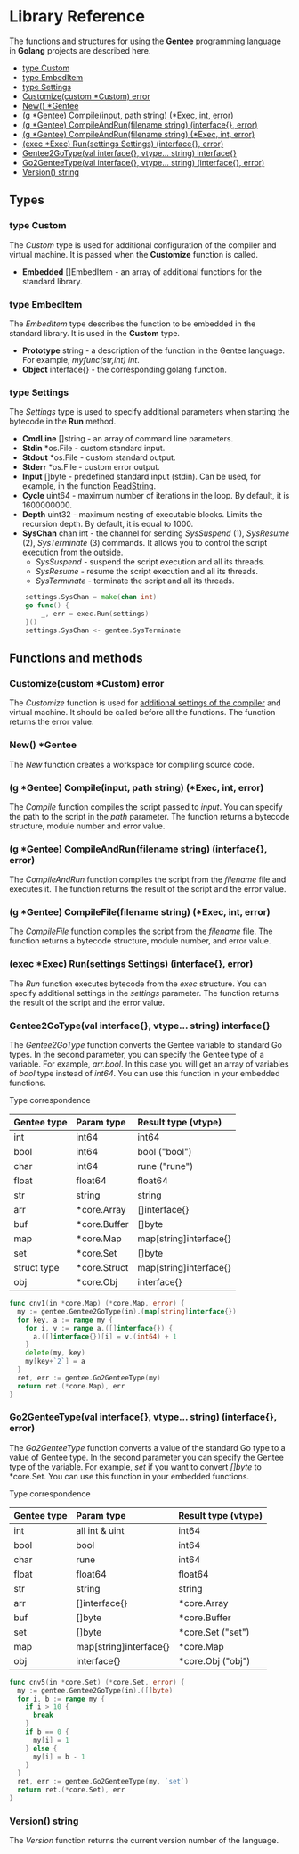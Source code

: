 # Library Reference

The functions and structures for using the **Gentee** programming language in **Golang** projects are described here.

* [type Custom](reference.md#type-custom)
* [type EmbedItem](reference.md#type-embed-item)
* [type Settings](reference.md#type-settings)
* [Customize\(custom \*Custom\) error](reference.md#customize-custom-custom-error)
* [New\(\) \*Gentee](reference.md#new-gentee)
* [\(g \*Gentee\) Compile\(input, path string\) \(\*Exec, int, error\)](reference.md#g-gentee-compile-input-path-string-exec-int-error)
* [\(g \*Gentee\) CompileAndRun\(filename string\) \(interface{}, error\)](reference.md#g-gentee-compileandrun-filename-string-interface-error)
* [\(g \*Gentee\) CompileAndRun\(filename string\) \(\*Exec, int, error\)](reference.md#g-gentee-compilefile-filename-string-exec-int-error)
* [\(exec \*Exec\) Run\(settings Settings\) \(interface{}, error\)](reference.md#exec-exec-run-settings-settings-interface-error)
* [Gentee2GoType\(val interface{}, vtype... string\) interface{}](reference.md#gentee-2-gotype-val-interface-vtype-string-interface)
* [Go2GenteeType\(val interface{}, vtype... string\) \(interface{}, error\)](reference.md#go-2-genteetype-val-interface-vtype-string-interface-error)
* [Version\(\) string](reference.md#version-string)

## Types

### type Custom

The _Custom_ type is used for additional configuration of the compiler and virtual machine. It is passed when the **Customize** function is called.

* **Embedded** \[\]EmbedItem - an array of additional functions for the standard library.

### type EmbedItem


The _EmbedItem_ type describes the function to be embedded in the standard library. It is used in the **Custom** type.

* **Prototype** string - a description of the function in the Gentee language. For example, _myfunc\(str,int\) int_.
* **Object** interface{} - the corresponding golang function.

### type Settings

The _Settings_ type is used to specify additional parameters when starting the bytecode in the **Run** method.

* **CmdLine** \[\]string -  an array of command line parameters.
* **Stdin** \*os.File - custom standard input.
* **Stdout** \*os.File - custom standard output.
* **Stderr** \*os.File - custom error output.
* **Input** \[\]byte - predefined standard input (stdin). Can be used, for example, in the function [ReadString](/stdlib/console.md#readstring-string-text-str).
* **Cycle** uint64 - maximum number of iterations in the loop. By default, it is 1600000000.
* **Depth** uint32 - maximum nesting of executable blocks. Limits the recursion depth. By default, it is equal to 1000.
* **SysChan** chan int - the channel for sending *SysSuspend* (1), *SysResume* (2), *SysTerminate* (3) commands. It allows you to control the script execution from the outside.
  * *SysSuspend* - suspend the script execution and all its threads.
  * *SysResume* - resume the script execution and all its threads.
  * *SysTerminate* - terminate the script and all its threads.

``` go
    settings.SysChan = make(chan int)
    go func() {
        _, err = exec.Run(settings)
    }()
    settings.SysChan <- gentee.SysTerminate
```

## Functions and methods

### Customize\(custom \*Custom\) error

The _Customize_ function is used for [additional settings of the compiler](customize.md) and virtual machine. It should be called before all the functions. The function returns the error value.

### New\(\) \*Gentee

The _New_ function creates a workspace for compiling source code.

### \(g \*Gentee\) Compile\(input, path string\) \(\*Exec, int, error\)

The _Compile_ function compiles the script passed to _input_. You can specify the path to the script in the _path_ parameter. The function returns a bytecode structure, module number and error value.

### \(g \*Gentee\) CompileAndRun\(filename string\) \(interface{}, error\)

The _CompileAndRun_ function compiles the script from the _filename_ file and executes it. The function returns the result of the script and the error value.

### \(g \*Gentee\) CompileFile\(filename string\) \(\*Exec, int, error\)

The _CompileFile_ function compiles the script from the _filename_ file. The function returns a bytecode structure, module number, and error value.

### \(exec \*Exec\) Run\(settings Settings\) \(interface{}, error\)

The _Run_ function executes bytecode from the _exec_ structure. You can specify additional settings in the _settings_ parameter. The function returns the result of the script and the error value.

### Gentee2GoType\(val interface{}, vtype... string\) interface{}

The _Gentee2GoType_ function converts the Gentee variable to standard Go types. In the second parameter, you can specify the Gentee type of a variable. For example, _arr.bool_. In this case you will get an array of variables of _bool_ type instead of _int64_. You can use this function in your embedded functions.

Type correspondence

| Gentee type | Param type | Result type (vtype)
| :--- | :--- | :--- |
| int | int64 | int64
| bool | int64 | bool ("bool")
| char | int64 | rune ("rune")
| float | float64 | float64
| str | string | string
| arr | *core.Array | []interface{}
| buf | *core.Buffer | []byte
| map | *core.Map | map[string]interface{}
| set | *core.Set | []byte
| struct type | *core.Struct | map[string]interface{}
| obj | *core.Obj | interface{}

```go
func cnv1(in *core.Map) (*core.Map, error) {
  my := gentee.Gentee2GoType(in).(map[string]interface{})
  for key, a := range my {
    for i, v := range a.([]interface{}) {
      a.([]interface{})[i] = v.(int64) + 1
    }
    delete(my, key)
    my[key+`2`] = a
  }
  ret, err := gentee.Go2GenteeType(my)
  return ret.(*core.Map), err
}
```

### Go2GenteeType\(val interface{}, vtype... string\) \(interface{}, error\)

The _Go2GenteeType_ function converts a value of the standard Go type to a value of Gentee type. In the second parameter you can specify the Gentee type of the variable. For example, _set_ if you want to convert _[]byte_ to *core.Set. You can use this function in your embedded functions.

Type correspondence

| Gentee type | Param type | Result type (vtype)
| :--- | :--- | :--- |
| int | all int & uint | int64
| bool | bool | int64
| char | rune | int64
| float | float64 | float64
| str | string | string
| arr | []interface{} | *core.Array
| buf | []byte | *core.Buffer
| set | []byte | *core.Set ("set")
| map | map[string]interface{} | *core.Map
| obj | interface{} | *core.Obj ("obj")

```go
func cnv5(in *core.Set) (*core.Set, error) {
  my := gentee.Gentee2GoType(in).([]byte)
  for i, b := range my {
    if i > 10 {
      break
    }
    if b == 0 {
      my[i] = 1
    } else {
      my[i] = b - 1
    }
  }
  ret, err := gentee.Go2GenteeType(my, `set`)
  return ret.(*core.Set), err
}
```

### Version\(\) string

The _Version_ function returns the current version number of the language.
